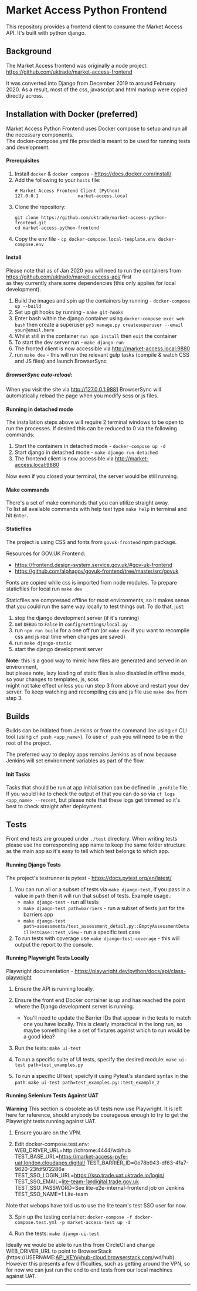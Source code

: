 # Market Access Python Frontend

This repository provides a frontend client to consume the Market Access API.
It's built with python django.

## Background
The Market Access frontend was originally a node project:
https://github.com/uktrade/market-access-frontend

It was converted into Django from December 2019 to around February 2020. As a result, most of the css, javascript and html markup were copied directly across.

## Installation with Docker (preferred)

Market Access Python Frontend uses Docker compose to setup and run all the necessary components. \
The docker-compose.yml file provided is meant to be used for running tests and development.

#### Prerequisites
1. Install `docker` & `docker compose` - https://docs.docker.com/install/
2. Add the following to your `hosts` file:
    ```
    # Market Access Frontend Client (Python)
    127.0.0.1               market-access.local
    ```
3. Clone the repository:
    ```shell
    git clone https://github.com/uktrade/market-access-python-frontend.git
    cd market-access-python-frontend
    ```
4. Copy the env file - `cp docker-compose.local-template.env docker-compose.env`

#### Install
Please note that as of Jan 2020 you will need to run the containers from https://github.com/uktrade/market-access-api/ first \
as they currently share some dependencies (this only applies for local development).
1. Build the images and spin up the containers by running - `docker-compose up --build`
2. Set up git hooks by running - `make git-hooks`
3. Enter bash within the django container using `docker-compose exec web bash`
then create a superuser `py3 manage.py createsuperuser --email your@email.here` 
4. Whilst still in the container `run npm install` then `exit` the container
4. To start the dev server run - `make django-run`
5. The fronted client is now accessible via http://market-access.local:9880
6. run `make dev` - this will run the relevant gulp tasks (compile & watch CSS and JS files) and launch BrowserSync

##### BrowserSync auto-reload:
When you visit the site via http://127.0.0.1:9881 BrowserSync will automatically reload the page when you modify scss or js files.


#### Running in detached mode
The installation steps above will require 2 terminal windows to be open to run the processes.
If desired this can be reduced to 0 via the following commands:
1. Start the containers in detached mode - `docker-compose up -d`
2. Start django in detached mode - `make django-run-detached`
3. The frontend client is now accessible via http://market-access.local:9880

Now even if you closed your terminal, the server would be still running.

#### Make commands
There's a set of make commands that you can utilize straight away. \
To list all available commands with help text type `make help` in terminal and hit `Enter`.


#### Staticfiles
The project is using CSS and fonts from `govuk-frontend` npm package.

Resources for GOV.UK Frontend:
- https://frontend.design-system.service.gov.uk/#gov-uk-frontend
- https://github.com/alphagov/govuk-frontend/tree/master/src/govuk

Fonts are copied while css is imported from node modules.
To prepare staticfiles for local run `make dev`

Staticfiles are compressed offline for most environments, so it makes sense that you could run the same way locally to test things out.
To do that, just:
1. stop the django development server (if it's running)
2. set `DEBUG` to `False` in `config/settings/local.py`
3. run `npm run build` for a one off run (or `make dev` if you want to recompile css and js real time when changes are saved)
3. run `make django-static`
4. start the django development server

**Note:** this is a good way to mimic how files are generated and served in an environment, \
but please note, lazy loading of static files is also disabled in offline mode, so your changes to templates, js, scss \
might not take effect unless you run step 3 from above and restart your dev server.
To keep watching and recompiling css and js file use `make dev` from step 3.

## Builds
Builds can be initiated from Jenkins or from the command line using `cf` CLI tool (using `cf push <app_name>`).
To use `cf push` you will need to be in the root of the project.

The preferred way to deploy apps remains Jenkins as of now because Jenkins will set environment variables as part of the flow.

#### Init Tasks
Tasks that should be run at app initialisation can be defined in `.profile` file.
If you would like to check the output of that you can do so via `cf logs <app_name> --recent`, but
please note that these logs get trimmed so it's best to check straight after deployment.


## Tests
Front end tests are grouped under `./test` directory. When writing tests please use the corresponding app name to keep the same folder structure as the main app so it's easy to tell which test belongs to which app.

#### Running Django Tests
The project's testrunner is pytest - https://docs.pytest.org/en/latest/
1. You can run all or a subset of tests via `make django-test`, if you pass in a value in `path` then it will run that subset of tests.
Example usage.:
	- `make django-test` - run all tests
	- `make django-test path=barriers` - run a subset of tests just for the barriers app
	- `make django-test path=assessments/test_assessment_detail.py::EmptyAssessmentDetailTestCase::test_view` - run a specific test case
2. To run tests with coverage use `make django-test-coverage` - this will output the report to the console.

#### Running Playwright Tests Locally
Playwright documentation - https://playwright.dev/python/docs/api/class-playwright
1. Ensure the API is running locally.

2. Ensure the front end Docker container is up and has reached the point where the Django development server is running.

    - You'll need to update the Barrier IDs that appear in the tests to match one you have locally. This is clearly impractical in the long run, so maybe something like a set of fixtures against which to run would be a good idea?

3. Run the tests:
`make ui-test`

4. To run a specific suite of UI tests, specify the desired module:
`make ui-test path=test_examples.py`

5. To run a specific UI test, speicfy it using Pytest's standard syntax in the `path`:
`make ui-test path=test_examples.py::test_example_2`

#### Running Selenium Tests Against UAT

**Warning**
This section is obsolete as UI tests now use Playwright. It is left here for reference, should anybody be courageous enough to try to get the Playwright tests running against UAT.

1. Ensure you are on the VPN.

2. Edit docker-compose.test.env:
WEB_DRIVER_URL=http://chrome:4444/wd/hub
TEST_BASE_URL=https://market-access-pyfe-uat.london.cloudapps.digital/
TEST_BARRIER_ID=0e78b943-df63-4fa7-9620-23fdf972286e
TEST_SSO_LOGIN_URL=https://sso.trade.uat.uktrade.io/login/
TEST_SSO_EMAIL=lite-team-1@digital.trade.gov.uk
TEST_SSO_PASSWORD=See lite-e2e-internal-frontend job on Jenkins
TEST_SSO_NAME=1 Lite-team

Note that webops have told us to use the lite team's test SSO user for now.

3. Spin up the testing container:
`docker-compose -f docker-compose.test.yml -p market-access-test up -d`

4. Run the tests:
`make django-ui-test`

Ideally we would be able to run this from CircleCI and change WEB_DRIVER_URL to point to BrowserStack (https://USERNAME:API_KEY@hub-cloud.browserstack.com/wd/hub). However this presents a few difficulties, such as getting around the VPN, so for now we can just run the end to end tests from our local machines against UAT.


-----
